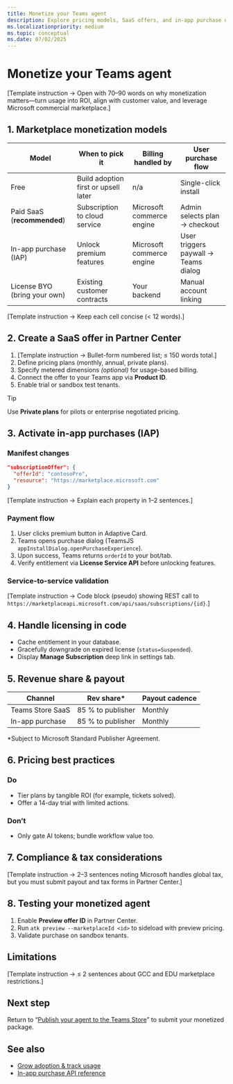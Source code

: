 ```yaml
---
title: Monetize your Teams agent  
description: Explore pricing models, SaaS offers, and in-app purchase options to generate revenue from your Microsoft Teams AI-powered agent.  
ms.localizationpriority: medium  
ms.topic: conceptual
ms.date: 07/02/2025  
---
```

# Monetize your Teams agent  

[Template instruction → Open with 70–90 words on why monetization matters—turn usage into ROI, align with customer value, and leverage Microsoft commercial marketplace.]

## 1. Marketplace monetization models  

| Model | When to pick it | Billing handled by | User purchase flow |  
|-------|-----------------|--------------------|--------------------|  
| Free | Build adoption first or upsell later | n/a | Single-click install |  
| Paid SaaS (**recommended**) | Subscription to cloud service | Microsoft commerce engine | Admin selects plan → checkout |  
| In-app purchase (IAP) | Unlock premium features | Microsoft commerce engine | User triggers paywall → Teams dialog |  
| License BYO (bring your own) | Existing customer contracts | Your backend | Manual account linking |

[Template instruction → Keep each cell concise (< 12 words).]

## 2. Create a SaaS offer in Partner Center  

1. [Template instruction → Bullet-form numbered list; ≤ 150 words total.]  
2. Define pricing plans (monthly, annual, private plans).  
3. Specify metered dimensions *(optional)* for usage-based billing.  
4. Connect the offer to your Teams app via **Product ID**.  
5. Enable trial or sandbox test tenants.

> [!TIP]  
> Use **Private plans** for pilots or enterprise negotiated pricing.

## 3. Activate in-app purchases (IAP)  

### Manifest changes  

```json
"subscriptionOffer": {
  "offerId": "contosoPro",
  "resource": "https://marketplace.microsoft.com"
}
```  

[Template instruction → Explain each property in 1–2 sentences.]

### Payment flow  

1. User clicks premium button in Adaptive Card.  
2. Teams opens purchase dialog (TeamsJS `appInstallDialog.openPurchaseExperience`).  
3. Upon success, Teams returns `orderId` to your bot/tab.  
4. Verify entitlement via **License Service API** before unlocking features.

### Service-to-service validation  

[Template instruction → Code block (pseudo) showing REST call to `https://marketplaceapi.microsoft.com/api/saas/subscriptions/{id}`.]

## 4. Handle licensing in code  

- Cache entitlement in your database.  
- Gracefully downgrade on expired license (`status=Suspended`).  
- Display **Manage Subscription** deep link in settings tab.

## 5. Revenue share & payout  

| Channel | Rev share* | Payout cadence |  
|---------|-----------|---------------|  
| Teams Store SaaS | 85 % to publisher | Monthly |  
| In-app purchase | 85 % to publisher | Monthly |  

\*Subject to Microsoft Standard Publisher Agreement.

## 6. Pricing best practices  

### Do  

- Tier plans by tangible ROI (for example, tickets solved).  
- Offer a 14-day trial with limited actions.  

### Don’t  

- Only gate AI tokens; bundle workflow value too.  

## 7. Compliance & tax considerations  

[Template instruction → 2–3 sentences noting Microsoft handles global tax, but you must submit payout and tax forms in Partner Center.]

## 8. Testing your monetized agent  

1. Enable **Preview offer ID** in Partner Center.  
2. Run `atk preview --marketplaceId <id>` to sideload with preview pricing.  
3. Validate purchase on sandbox tenants.

## Limitations  

[Template instruction → ≤ 2 sentences about GCC and EDU marketplace restrictions.]

## Next step  

Return to “[Publish your agent to the Teams Store](publish-your-agent-to-teams-store.md)” to submit your monetized package.

## See also  

- [Grow adoption & track usage](grow-adoption-and-track-usage.md)  
- [In-app purchase API reference](https://learn.microsoft.com/commerce/in-app-purchase)
